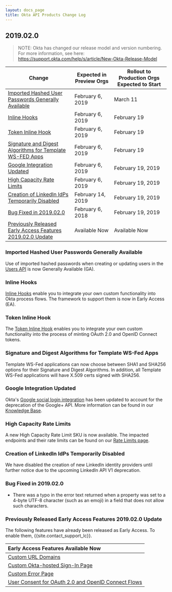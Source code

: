 ```yaml
---
layout: docs_page
title: Okta API Products Change Log
---
```


## 2019.02.0

> NOTE: Okta has changed our release model and version numbering. For more information, see here: <https://support.okta.com/help/s/article/New-Okta-Release-Model>

| Change                                                                                                                | Expected in Preview Orgs | Rollout to Production Orgs Expected to Start |
|-----------------------------------------------------------------------------------------------------------------------|--------------------------|----------------------------------------------|
| [Imported Hashed User Passwords Generally Available](#imported-hashed-user-passwords-generally-available)             | February 6, 2019         | March 11                                     |
| [Inline Hooks](#inline-hooks)                                                                                         | February 6, 2019         | February 19                                  |
| [Token Inline Hook](#token-inline-hook)                                               | February 6, 2019         | February 19                                  |
| [Signature and Digest Algorithms for Template WS-FED Apps](#signature-and-digest-algorithms-for-template-ws-fed-apps) | February 6, 2019         | February 19                                  |
| [Google Integration Updated](#google-integration-updated) | February 6, 2019         | February 19, 2019                                  |
| [High Capacity Rate Limits](#high-capacity-rate-limits) | February 6, 2019         | February 19, 2019                                  |
| [Creation of LinkedIn IdPs Temporarily Disabled](#creation-of-linkedin-idps-temporarily-disabled)| February 14, 2019 | February 19, 2019|
| [Bug Fixed in 2019.02.0](#bug-fixed-in-2019010)                                                                       | February 6, 2018         | February 19, 2019
| [Previously Released Early Access Features 2019.02.0 Update](#previously-released-early-access-features-2019010-update) | Available Now            | Available Now                                |

### Imported Hashed User Passwords Generally Available

Use of imported hashed passwords when creating or updating users in the [Users API](/docs/api/resources/users) is now Generally Available (GA). <!--OKTA-205592-->

### Inline Hooks

[Inline Hooks](/use_cases/inline_hooks/) enable you to integrate your own custom functionality into Okta process flows. The framework to support them is now in Early Access (EA). <!--OKTA-205011-->

### Token Inline Hook

The [Token Inline Hook](/use_cases/inline_hooks/token_hook/token_hook) enables you to integrate your own custom functionality into the process of minting OAuth 2.0 and OpenID Connect tokens. <!--OKTA-206634-->

### Signature and Digest Algorithms for Template WS-Fed Apps

Template WS-Fed applications can now choose between SHA1 and SHA256 options for their Signature and Digest Algorithms. In addition, all Template WS-Fed applications will have X.509 certs signed with SHA256. <!--OKTA-202447-->

### Google Integration Updated

Okta's [Google social login integration](/authentication-guide/social-login/google) has been updated to account for the deprecation of the Google+ API. More information can be found in our [Knowledge Base](https://support.okta.com/help/Documentation/Knowledge_Article/Google-API-Deprecation-and-Okta).

### High Capacity Rate Limits

A new High Capacity Rate Limit SKU is now available.  The impacted endpoints and their rate limits can be found on our [Rate Limits page](/docs/api/getting_started/rate-limits). <!--OKTA-203819-->

### Creation of LinkedIn IdPs Temporarily Disabled

We have disabled the creation of new LinkedIn identity providers until further notice due to the upcoming LinkedIn API V1 deprecation.

### Bug Fixed in 2019.02.0

* There was a typo in the error text returned when a property was set to a 4-byte UTF-8 character (such as an emoji) in a field that does not allow such characters. <!--OKTA-145565-->

### Previously Released Early Access Features 2019.02.0 Update

The following features have already been released as Early Access. To enable them, {{site.contact_support_lc}}.

| Early Access Features Available Now
| :------------------------------------------------- |
| [Custom URL Domains](#custom-url-domains-are-in-early-access)|
| [Custom Okta-hosted Sign-In Page](#custom-okta-hosted-sign-in-page-is-in-early-access)|
| [Custom Error Page](#custom-error-page-is-in-early-access)|
| [User Consent for OAuth 2.0 and OpenID Connect Flows](#user-consent-for-oauth-20-and-openid-connect-flows-in-early-availability-ea) |
